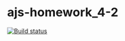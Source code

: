 # ajs-homework_4-2
[![Build status](https://ci.appveyor.com/api/projects/status/jph1b898leewpfte?svg=true)](https://ci.appveyor.com/project/B-Mikhail-V/ajs-homework-4-2)